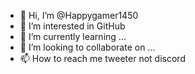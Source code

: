 - 👋 Hi, I’m @Happygamer1450
- 👀 I’m interested in GitHub
- 🌱 I’m currently learning ...
- 💞️ I’m looking to collaborate on ...
- 📫 How to reach me tweeter not discord

<!---
Happygamer1450/Happygamer1450 is a ✨ special ✨ repository because its `README.md` (this file) appears on your GitHub profile.
You can click the Preview link to take a look at your changes.
--->
